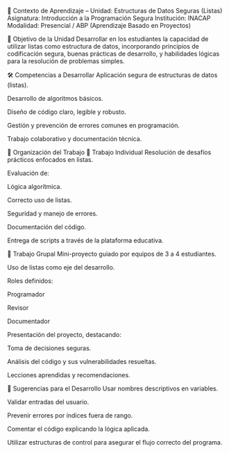 🧠 Contexto de Aprendizaje – Unidad: Estructuras de Datos Seguras (Listas)
Asignatura: Introducción a la Programación Segura
Institución: INACAP
Modalidad: Presencial / ABP (Aprendizaje Basado en Proyectos)

🎯 Objetivo de la Unidad
Desarrollar en los estudiantes la capacidad de utilizar listas como estructura de datos, incorporando principios de codificación segura, buenas prácticas de desarrollo, y habilidades lógicas para la resolución de problemas simples.

🛠️ Competencias a Desarrollar
Aplicación segura de estructuras de datos (listas).

Desarrollo de algoritmos básicos.

Diseño de código claro, legible y robusto.

Gestión y prevención de errores comunes en programación.

Trabajo colaborativo y documentación técnica.

📌 Organización del Trabajo
🧍 Trabajo Individual
Resolución de desafíos prácticos enfocados en listas.

Evaluación de:

Lógica algorítmica.

Correcto uso de listas.

Seguridad y manejo de errores.

Documentación del código.

Entrega de scripts a través de la plataforma educativa.

👥 Trabajo Grupal
Mini-proyecto guiado por equipos de 3 a 4 estudiantes.

Uso de listas como eje del desarrollo.

Roles definidos:

Programador

Revisor

Documentador

Presentación del proyecto, destacando:

Toma de decisiones seguras.

Análisis del código y sus vulnerabilidades resueltas.

Lecciones aprendidas y recomendaciones.

🧩 Sugerencias para el Desarrollo
Usar nombres descriptivos en variables.

Validar entradas del usuario.

Prevenir errores por índices fuera de rango.

Comentar el código explicando la lógica aplicada.

Utilizar estructuras de control para asegurar el flujo correcto del programa.

